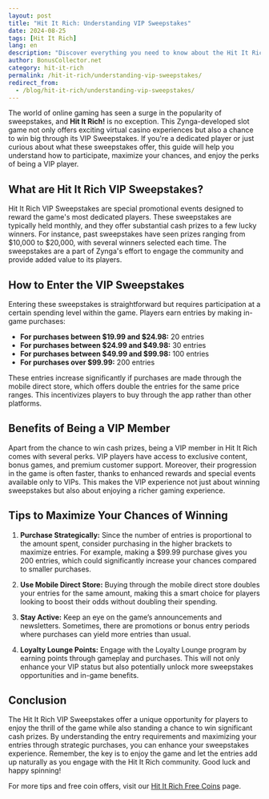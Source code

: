 ```yaml
---
layout: post
title: "Hit It Rich: Understanding VIP Sweepstakes"
date: 2024-08-25
tags: [Hit It Rich]
lang: en
description: "Discover everything you need to know about the Hit It Rich VIP Sweepstakes, including how to enter, benefits, and tips to maximize your chances of winning."
author: BonusCollector.net
category: hit-it-rich
permalink: /hit-it-rich/understanding-vip-sweepstakes/
redirect_from:
  - /blog/hit-it-rich/understanding-vip-sweepstakes/
---
```


The world of online gaming has seen a surge in the popularity of sweepstakes, and **Hit It Rich!** is no exception. This Zynga-developed slot game not only offers exciting virtual casino experiences but also a chance to win big through its VIP Sweepstakes. If you're a dedicated player or just curious about what these sweepstakes offer, this guide will help you understand how to participate, maximize your chances, and enjoy the perks of being a VIP player.

## What are Hit It Rich VIP Sweepstakes?

Hit It Rich VIP Sweepstakes are special promotional events designed to reward the game's most dedicated players. These sweepstakes are typically held monthly, and they offer substantial cash prizes to a few lucky winners. For instance, past sweepstakes have seen prizes ranging from $10,000 to $20,000, with several winners selected each time. The sweepstakes are a part of Zynga's effort to engage the community and provide added value to its players.

## How to Enter the VIP Sweepstakes

Entering these sweepstakes is straightforward but requires participation at a certain spending level within the game. Players earn entries by making in-game purchases:

- **For purchases between $19.99 and $24.98:** 20 entries
- **For purchases between $24.99 and $49.98:** 30 entries
- **For purchases between $49.99 and $99.98:** 100 entries
- **For purchases over $99.99:** 200 entries

These entries increase significantly if purchases are made through the mobile direct store, which offers double the entries for the same price ranges. This incentivizes players to buy through the app rather than other platforms.

## Benefits of Being a VIP Member

Apart from the chance to win cash prizes, being a VIP member in Hit It Rich comes with several perks. VIP players have access to exclusive content, bonus games, and premium customer support. Moreover, their progression in the game is often faster, thanks to enhanced rewards and special events available only to VIPs. This makes the VIP experience not just about winning sweepstakes but also about enjoying a richer gaming experience.

## Tips to Maximize Your Chances of Winning

1. **Purchase Strategically:** Since the number of entries is proportional to the amount spent, consider purchasing in the higher brackets to maximize entries. For example, making a $99.99 purchase gives you 200 entries, which could significantly increase your chances compared to smaller purchases.
  
2. **Use Mobile Direct Store:** Buying through the mobile direct store doubles your entries for the same amount, making this a smart choice for players looking to boost their odds without doubling their spending.

3. **Stay Active:** Keep an eye on the game’s announcements and newsletters. Sometimes, there are promotions or bonus entry periods where purchases can yield more entries than usual.

4. **Loyalty Lounge Points:** Engage with the Loyalty Lounge program by earning points through gameplay and purchases. This will not only enhance your VIP status but also potentially unlock more sweepstakes opportunities and in-game benefits.

## Conclusion

The Hit It Rich VIP Sweepstakes offer a unique opportunity for players to enjoy the thrill of the game while also standing a chance to win significant cash prizes. By understanding the entry requirements and maximizing your entries through strategic purchases, you can enhance your sweepstakes experience. Remember, the key is to enjoy the game and let the entries add up naturally as you engage with the Hit It Rich community. Good luck and happy spinning!

For more tips and free coin offers, visit our [Hit It Rich Free Coins](https://bonuscollector.net/hit-it-rich-free-coins/) page.